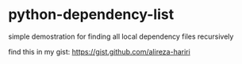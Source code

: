 # python-dependency-list
simple demostration for finding all local dependency files recursively

find this in my gist: https://gist.github.com/alireza-hariri
